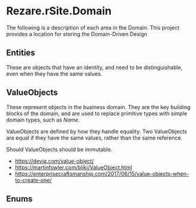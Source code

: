 # Rezare.rSite.Domain

The following is a description of each area in the Domain.
This project provides a location for storing the Domain-Driven Design 

## Entities

These are objects that have an identity, and need to be distinguishable, even when they have the same values.

## ValueObjects

These represent objects in the business domain.
They are the key building blocks of the domain, and are used to replace primitive types with simple domain types, such as *Name*.

ValueObjects are defined by how they handle equality. Two ValueObjects are equal if they have the same values, rather than the same reference.

Should ValueObjects should be immutable.


 - https://deviq.com/value-object/
 - https://martinfowler.com/bliki/ValueObject.html
 - https://enterprisecraftsmanship.com/2017/06/15/value-objects-when-to-create-one/
 

 
## Enums

